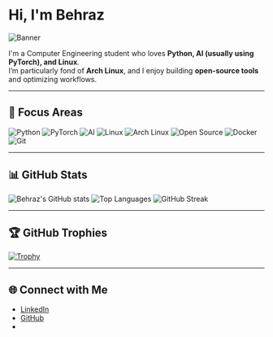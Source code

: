 # Hi, I'm Behraz

![Banner](https://via.placeholder.com/1200x200.png?text=Python+%7C+AI+%7C+Linux+%7C+Open+Source) 

I'm a Computer Engineering student who loves **Python, AI (usually using PyTorch), and Linux**.  
I’m particularly fond of **Arch Linux**, and I enjoy building **open-source tools** and optimizing workflows.

---

## 🌟 Focus Areas
![Python](https://img.shields.io/badge/Python-3776AB?logo=python&logoColor=white)
![PyTorch](https://img.shields.io/badge/PyTorch-EE4C2C?logo=pytorch&logoColor=white)
![AI](https://img.shields.io/badge/AI-FF6F00)
![Linux](https://img.shields.io/badge/Linux-FCC624?logo=linux&logoColor=black)
![Arch Linux](https://img.shields.io/badge/Arch_Linux-1793D1?logo=arch-linux&logoColor=white)
![Open Source](https://img.shields.io/badge/Open%20Source-00ADEF)
![Docker](https://img.shields.io/badge/Docker-2496ED?logo=docker&logoColor=white)
![Git](https://img.shields.io/badge/Git-F05032?logo=git&logoColor=white)

---

## 📊 GitHub Stats
![Behraz's GitHub stats](https://github-readme-stats.vercel.app/api?username=BehrazFS&show_icons=true&theme=tokyonight)
![Top Languages](https://github-readme-stats.vercel.app/api/top-langs/?username=BehrazFS&layout=compact&theme=tokyonight)
![GitHub Streak](https://streak-stats.demolab.com?user=BehrazFS&theme=tokyonight&hide_border=true)

---

## 🏆 GitHub Trophies
[![Trophy](https://github-profile-trophy.vercel.app/?username=BehrazFS&theme=tokyonight&no-frame=true&margin-w=10)](https://github.com/ryo-ma/github-profile-trophy)

---

## 🌐 Connect with Me
- [LinkedIn](https://www.linkedin.com/in/behraz-fereshteh-saniee)  
- [GitHub](https://github.com/BehrazFS)
- 
<!--
**BehrazFS/BehrazFS** is a ✨ _special_ ✨ repository because its `README.md` (this file) appears on your GitHub profile.

Here are some ideas to get you started:

- 🔭 I’m currently working on ...
- 🌱 I’m currently learning ...
- 👯 I’m looking to collaborate on ...
- 🤔 I’m looking for help with ...
- 💬 Ask me about ...
- 📫 How to reach me: ...
- 😄 Pronouns: ...
- ⚡ Fun fact: ...
-->

